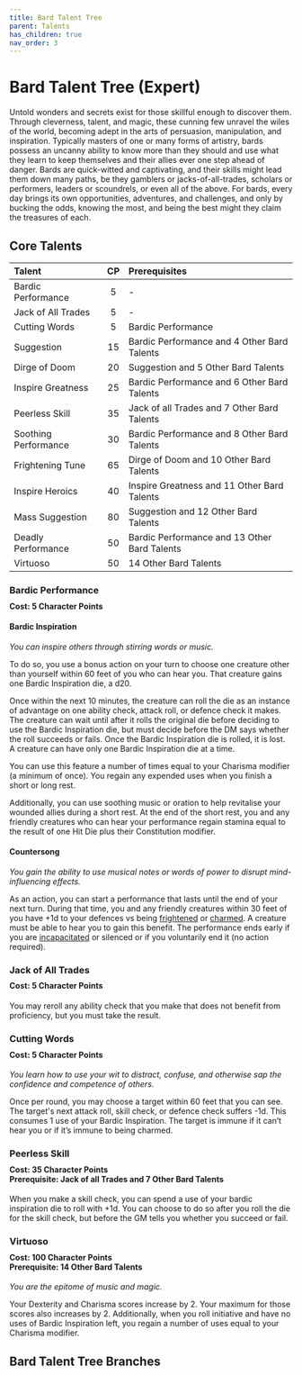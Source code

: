 ```yaml
---
title: Bard Talent Tree
parent: Talents
has_children: true
nav_order: 3
---
```


# Bard Talent Tree (Expert)
Untold wonders and secrets exist for those skillful enough to discover them. Through cleverness, talent, and magic, these cunning few unravel the wiles of the world, becoming adept in the arts of persuasion, manipulation, and inspiration. Typically masters of one or many forms of artistry, bards possess an uncanny ability to know more than they should and use what they learn to keep themselves and their allies ever one step ahead of danger. Bards are quick-witted and captivating, and their skills might lead them down many paths, be they gamblers or jacks-of-all-trades, scholars or performers, leaders or scoundrels, or even all of the above. For bards, every day brings its own opportunities, adventures, and challenges, and only by bucking the odds, knowing the most, and being the best might they claim the treasures of each.

## Core Talents

| Talent | CP | Prerequisites |
|:-------|:--:|:--------------|
| Bardic Performance   | 5  | - |
| Jack of All Trades   | 5  | - |
| Cutting Words        | 5  | Bardic Performance |
| Suggestion           | 15 | Bardic Performance and 4 Other Bard Talents |
| Dirge of Doom        | 20 | Suggestion and 5 Other Bard Talents |
| Inspire Greatness    | 25 | Bardic Performance and 6 Other Bard Talents |
| Peerless Skill       | 35 | Jack of all Trades and 7 Other Bard Talents |
| Soothing Performance | 30 | Bardic Performance and 8 Other Bard Talents |
| Frightening Tune     | 65 | Dirge of Doom and 10 Other Bard Talents |
| Inspire Heroics      | 40 | Inspire Greatness and 11 Other Bard Talents |
| Mass Suggestion      | 80 | Suggestion and 12 Other Bard Talents |
| Deadly Performance   | 50 | Bardic Performance and 13 Other Bard Talents |
| Virtuoso             | 50 | 14 Other Bard Talents |

### Bardic Performance

<div style="margin-top:-10px;"></div>

#### **Cost:** 5 Character Points

#### Bardic Inspiration
*You can inspire others through stirring words or music.*

To do so, you use a bonus action on your turn to choose one creature other than yourself within 60 feet of you who can hear you. That creature gains one Bardic Inspiration die, a d20.

Once within the next 10 minutes, the creature can roll the die as an instance of advantage on one ability check, attack roll, or defence check it makes. The creature can wait until after it rolls the original die before deciding to use the Bardic Inspiration die, but must decide before the DM says whether the roll succeeds or fails. Once the Bardic Inspiration die is rolled, it is lost. A creature can have only one Bardic Inspiration die at a time.

You can use this feature a number of times equal to your Charisma modifier (a minimum of once). You regain any expended uses when you finish a short or long rest.

Additionally, you can use soothing music or oration to help revitalise your wounded allies during a short rest. At the end of the short rest, you and any friendly creatures who can hear your performance regain stamina equal to the result of one Hit Die plus their Constitution modifier.

#### Countersong
*You gain the ability to use musical notes or words of power to disrupt mind-influencing effects.*

As an action, you can start a performance that lasts until the end of your next turn. During that time, you and any friendly creatures within 30 feet of you have +1d to your defences vs being [frightened](https://stormchaserroleplaying.com/stormchaserRPG/Conditions/Frightened/) or [charmed](https://stormchaserroleplaying.com/stormchaserRPG/Conditions/Charmed/). A creature must be able to hear you to gain this benefit. The performance ends early if you are [incapacitated](https://stormchaserroleplaying.com/stormchaserRPG/Conditions/Incapacitated/) or silenced or if you voluntarily end it (no action required).

### Jack of All Trades

<div style="margin-top:-10px;"></div>

#### **Cost:** 5 Character Points
You may reroll any ability check that you make that does not benefit from proficiency, but you must take the result.

### Cutting Words

<div style="margin-top:-10px;"></div>

#### **Cost:** 5 Character Points
*You learn how to use your wit to distract, confuse, and otherwise sap the confidence and competence of others.*

Once per round, you may choose a target within 60 feet that you can see. The target's next attack roll, skill check, or defence check suffers -1d. This consumes 1 use of your Bardic Inspiration. The target is immune if it can’t hear you or if it’s immune to being charmed.

### Peerless Skill

<div style="margin-top:-10px;"></div>

#### **Cost:** 35 Character Points<br>**Prerequisite:** Jack of all Trades and 7 Other Bard Talents
When you make a skill check, you can spend a use of your bardic inspiration die to roll with +1d. You can choose to do so after you roll the die for the skill check, but before the GM tells you whether you succeed or fail.

### Virtuoso

<div style="margin-top:-10px;"></div>

#### **Cost:** 100 Character Points<br>**Prerequisite:** 14 Other Bard Talents
*You are the epitome of music and magic.*

Your Dexterity and Charisma scores increase by 2. Your maximum for those scores also increases by 2. Additionally, when you roll initiative and have no uses of Bardic Inspiration left, you regain a number of uses equal to your Charisma modifier.

## Bard Talent Tree Branches
